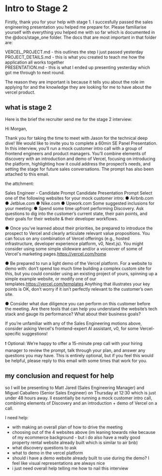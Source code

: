 # Intro to Stage 2

Firstly, thank you for your help with stage 1. I succesfully passed the sales engineering presentation you helped me prepare for. Please familiarise yourself with everything you helped me with so far which is documented in the @docs/stage_one folder. The docs that are most important in that folder are:

VERCEL_PROJECT.md - this outlines the step I just passed yesterday 
PROJECT_DETAILS.md - this is what you created to teach me how the application all works together  
PRESENTATION.md - this is what I ended up presenting yesterday which got me through to next round. 

The reason they are important is because it tells you about the role im applying for and the knowledge they are looking for me to have about the vercel product.

## what is stage 2

Here is the brief the recruiter send me for the stage 2 interview:

Hi Morgan,

Thank you for taking the time to meet with Jason for the technical deep dive! We would like to invite you to complete a 60min SE Panel Presentation. In this interview, you’ll run a mock customer intro call with a group of frontend engineers and product managers. You’ll combine elements of discovery with an introduction and demo of Vercel, focusing on introducing the platform, highlighting how it could address the prospect’s needs, and setting the stage for future sales conversations. The prompt has also been attached to this email. 

the attchment:

Sales Engineer - Candidate Prompt
Candidate Presentation Prompt
Select one of the following websites for your mock customer intro:
● Airbnb.com
● Jetblue.com
● Nike.com
● Upwork.com
Some suggested inclusions for your meeting:
● Spend some time upfront performing Discovery. Ask questions to dig into the customer’s
current state, their pain points, and their goals for their website & their developer
workflows.

● Once you’ve learned about their priorities, be prepared to introduce the prospect to
Vercel and clearly articulate relevant value propositions. You can focus on any
combination of Vercel offerings (e.g., hosted infrastructure, developer experience
platform, v0, Next.js). You might consider using some simple slideware and/or a
voiceover of some of Vercel's marketing pages.https://vercel.com/home

● Be prepared to run a light demo of the Vercel platform. For a website to demo with: don’t
spend too much time building a complex custom site for this, but you could consider
using an existing project of yours, spinning up a simple example website, or modify one
of our templates.https://vercel.com/templates Anything that illustrates your key points is OK, don’t worry if it isn’t
perfectly relevant to the customer’s own site.

● Consider what due diligence you can perform on this customer before the meeting. Are
there tools that can help you understand the website’s tech stack and gauge its
performance? What about their business goals?

If you’re unfamiliar with any of the Sales Engineering motions above, consider asking Vercel's
frontend-expert AI assistant, v0, for some Vercel-specific suggestions!

❗ Optional: We’re happy to offer a 15-minute prep call with your hiring manager to review the
prompt, talk through your plan, and answer any questions you may have. This is entirely
optional, but if you feel this would be helpful, please reply to this email with some times that
work for you.

## my conclusion and request for help 

so I will be presenting to Matt Jared (Sales Engineering Manager) and Miguel Caballero (Senior Sales Engineer) on Thursday at 12:30 which is just under 48 hours away. Il essentially be running a mock customer intro call, combining elements of Discovery and an introduction + demo of Vercel on a call.

I need help:

- with making an overall plan of how to drive the meeting
- choosing out of the 4 websites above (im leaning towards nike because of my ecommerce background - but i do also have a really good property rental website already built which is similar to air bnb)
- what discovery questions to ask 
- what to demo in the vercel platform 
- should i have a demo website already built to use during the demo? I feel like visual representations are always nice 
- i just need overall help telling me how to nail this interview